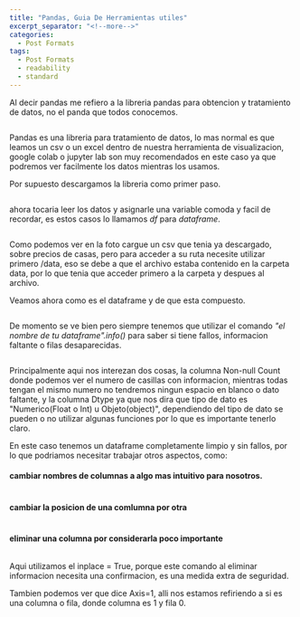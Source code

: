 ```yaml
---
title: "Pandas, Guia De Herramientas utiles"
excerpt_separator: "<!--more-->"
categories:
  - Post Formats
tags:
  - Post Formats
  - readability
  - standard
---
```


Al decir pandas me refiero a la libreria pandas para obtencion y tratamiento de datos, no el panda que todos conocemos.

<figure style="width: 600px">
  <img src="{{ site.url }}{{ site.baseurl }}/assets/images/pandas.jpg" alt="">
</figure> 

<!--more-->

Pandas es una libreria para tratamiento de datos, lo mas normal es que leamos un csv o un excel dentro de nuestra herramienta de visualizacion, google colab o jupyter lab son muy recomendados en este caso ya que podremos ver facilmente los datos mientras los usamos.

Por supuesto descargamos la libreria como primer paso.

<figure style="width: 600px">
  <img src="{{ site.url }}{{ site.baseurl }}/assets/images/import_pandas.JPG" alt="">
</figure> 

ahora tocaria leer los datos y asignarle una variable comoda y facil de recordar, es estos casos lo llamamos *df* para *dataframe*.

<figure style="width: 600px">
  <img src="{{ site.url }}{{ site.baseurl }}/assets/images/df_pandas.JPG" alt="">
</figure> 

Como podemos ver en la foto cargue un csv que tenia ya descargado, sobre precios de casas, pero para acceder a su ruta necesite utilizar primero /data, eso se debe a que el archivo estaba contenido en la carpeta data, por lo que tenia que acceder primero a la carpeta y despues al archivo.

Veamos ahora como es el dataframe y de que esta compuesto.

<figure style="width: 600px">
  <img src="{{ site.url }}{{ site.baseurl }}/assets/images/df_show.JPG" alt="">
</figure> 

De momento se ve bien pero siempre tenemos que utilizar el comando *"el nombre de tu dataframe".info()* para saber si tiene fallos, informacion faltante o filas desaparecidas.

<figure style="width: 600px">
  <img src="{{ site.url }}{{ site.baseurl }}/assets/images/df_info.JPG" alt="">
</figure> 

Principalmente aqui nos interezan dos cosas, la columna Non-null Count donde podemos ver el numero de casillas con informacion, mientras todas tengan el mismo numero no tendremos ningun espacio en blanco o dato faltante, y la columna Dtype ya que nos dira que tipo de dato es "Numerico(Float o Int) u Objeto(object)", dependiendo del tipo de dato se pueden o no utilizar algunas funciones por lo que es importante tenerlo claro.

En este caso tenemos un dataframe completamente limpio y sin fallos, por lo que podriamos necesitar trabajar otros aspectos, como:

#### cambiar nombres de columnas a algo mas intuitivo para nosotros.

<figure style="width: 600px">
  <img src="{{ site.url }}{{ site.baseurl }}/assets/images/cambiar_nombre.JPG" alt="">
</figure> 

#### cambiar la posicion de una comlumna por otra 

<figure style="width: 600px">
  <img src="{{ site.url }}{{ site.baseurl }}/assets/images/reindex.JPG" alt="">
</figure> 

#### eliminar una columna por considerarla poco importante

<figure style="width: 600px">
  <img src="{{ site.url }}{{ site.baseurl }}/assets/images/drop.JPG" alt="">
</figure> 

Aqui utilizamos el inplace = True, porque este comando al eliminar informacion necesita una confirmacion, es una medida extra de seguridad.

Tambien podemos ver que dice Axis=1, alli nos estamos refiriendo a si es una columna o fila, donde columna es 1 y fila 0.